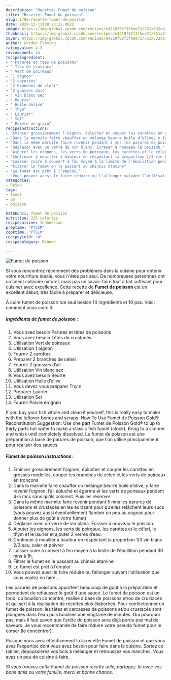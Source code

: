 ```yaml
---
description: "Recette: Fumet de poisson"
title: "Recette: Fumet de poisson"
slug: 1795-recette-fumet-de-poisson
date: 2020-12-11T08:23:22.082Z
image: https://img-global.cpcdn.com/recipes/e4210f02f3fbee71/751x532cq70/fumet-de-poisson-photo-principale-de-la-recette.jpg
thumbnail: https://img-global.cpcdn.com/recipes/e4210f02f3fbee71/751x532cq70/fumet-de-poisson-photo-principale-de-la-recette.jpg
cover: https://img-global.cpcdn.com/recipes/e4210f02f3fbee71/751x532cq70/fumet-de-poisson-photo-principale-de-la-recette.jpg
author: Gordon Fleming
ratingvalue: 4.3
reviewcount: 14
recipeingredient:
- " Parures et ttes de poissons"
- " Ttes de crustacs"
- " Vert de poireaux"
- "1 oignon"
- "2 carottes"
- "2 branches de cleri"
- "2 gousses dail"
- " Vin blanc sec"
- " Beurre"
- " Huile dolive"
- " Thym"
- " Laurier"
- " Sel"
- " Poivre en grain"
recipeinstructions:
- "Émincer grossièrement l’oignon, éplucher et couper les carottes en grosses rondelles, couper les branches de céleri et les verts de poireaux en tronçons"
- "Dans la marmite faire chauffer un mélange beurre huile d’olive, y faire revenir l’oignon, l’ail épluché et égermé et les verts de poireaux pendant 4-5 mns sans qu’ils colorent. Puis les réserver"
- "Dans la même marmite faire revenir pendant 5 mns les parures de poissons et crustacés en les écrasant pour qu’elles relâchent leurs sucs (vous pouvez aussi éventuellement flamber un peu au cognac pour donner plus de goût à votre fumet)"
- "Déglacer avec un verre de vin blanc. Écraser à nouveau le poisson."
- "Ajouter les oignons, les verts de poireaux, les carottes et le céleri, le thym et le laurier et ajouter 2 verres d’eau."
- "Continuer à mouiller à hauteur en respectant la proportion 1/3 vin blanc 2/3 eau, saler et poivrer"
- "Laisser cuire à couvert à feu moyen à la limite de l’ébullition pendant 30 mns à 1h."
- "Filtrer le fumet en le passant au chinois étamine"
- "Le fumet est prêt à l’emploi."
- "Vous pouvez aussi le faire réduire ou l’allonger suivant l’utilisation que vous voulez en faire..."
categories:
- Resep
tags:
- fumet
- de
- poisson

katakunci: fumet de poisson 
nutrition: 225 calories
recipecuisine: Indonesian
preptime: "PT32M"
cooktime: "PT51M"
recipeyield: "4"
recipecategory: Dinner

---
```



![Fumet de poisson](https://img-global.cpcdn.com/recipes/e4210f02f3fbee71/751x532cq70/fumet-de-poisson-photo-principale-de-la-recette.jpg)

Si vous rencontrez récemment des problèmes dans la cuisine pour obtenir votre nourriture idéale, vous n'êtes pas seul. De nombreuses personnes ont un talent culinaire naturel, mais pas un savoir-faire tout à fait suffisant pour cuisiner avec excellence. Cette recette de <strong> Fumet de poisson </strong> est un excellent début, très facile à préparer et délicieuse.

<!--inarticleads1-->

À cuire fumet de poisson tue seul besion 14 Ingrédients et 10 pas. Voici comment vous cuire il.

##### Ingrédients de fumet de poisson :

1. Vous avez besoin  Parures et têtes de poissons
1. Vous avez besoin  Têtes de crustacés
1. Utilisation  Vert de poireaux
1. Utilisation 1 oignon
1. Fournir 2 carottes
1. Préparer 2 branches de céleri
1. Fournir 2 gousses d’ail
1. Utilisation  Vin blanc sec
1. Vous avez besoin  Beurre
1. Utilisation  Huile d’olive
1. Vous devez vous préparer  Thym
1. Préparer  Laurier
1. Utilisation  Sel
1. Fournir  Poivre en grain


If you buy your fish whole and clean it yourself, this is really easy to make with the leftover bones and scraps. How To Use Fumet de Poisson Gold® Reconstitution Suggestion: Use one part Fumet de Poisson Gold® to up to thirty parts hot water to make a classic fish fumet (stock). Bring to a simmer and whisk until completely dissolved. Le fumet de poisson est une préparation à base de parures de poisson, que l&#39;on utilise principalement pour réaliser des sauces. 

<!--inarticleads2-->

##### Fumet de poisson instructions :

1. Émincer grossièrement l’oignon, éplucher et couper les carottes en grosses rondelles, couper les branches de céleri et les verts de poireaux en tronçons
1. Dans la marmite faire chauffer un mélange beurre huile d’olive, y faire revenir l’oignon, l’ail épluché et égermé et les verts de poireaux pendant 4-5 mns sans qu’ils colorent. Puis les réserver
1. Dans la même marmite faire revenir pendant 5 mns les parures de poissons et crustacés en les écrasant pour qu’elles relâchent leurs sucs (vous pouvez aussi éventuellement flamber un peu au cognac pour donner plus de goût à votre fumet)
1. Déglacer avec un verre de vin blanc. Écraser à nouveau le poisson.
1. Ajouter les oignons, les verts de poireaux, les carottes et le céleri, le thym et le laurier et ajouter 2 verres d’eau.
1. Continuer à mouiller à hauteur en respectant la proportion 1/3 vin blanc 2/3 eau, saler et poivrer
1. Laisser cuire à couvert à feu moyen à la limite de l’ébullition pendant 30 mns à 1h.
1. Filtrer le fumet en le passant au chinois étamine
1. Le fumet est prêt à l’emploi.
1. Vous pouvez aussi le faire réduire ou l’allonger suivant l’utilisation que vous voulez en faire...


Les parures de poissons apportent beaucoup de goût à la préparation et permettent de rehausser le goût d&#39;une sauce. Le fumet de poisson est un fond, ou bouillon concentré, réalisé à base de poissons et/ou de crustacés et qui sert à la réalisation de recettes plus élaborées. Pour confectionner un fumet de poisson, les têtes et carcasses de poissons et/ou crustacés sont plongées dans l&#39;eau puis bouillies une vingtaine de minutes. Oui pourquoi pas, mais il faut savoir que l&#39;arête du poisson aura déjà perdu pas mal de saveurs. Je vous recommande de faire réduire votre pseudo fumet pour le corser (le concentrer). 

<!--inarticleads1-->

<p>
Puisque vous avez effectivement lu la recette Fumet de poisson et que vous avez l'expertise dont vous avez besoin pour faire dans la cuisine. Sortez ce tablier, dépoussiérez vos bols à mélanger et retroussez vos manches. Vous avez un peu de cuisine à faire.
</p>

<p>
<i>Si vous trouvez cette Fumet de poisson recette utile, partagez-la avec vos bons amis ou votre famille, merci et bonne chance.</i>
</p>
